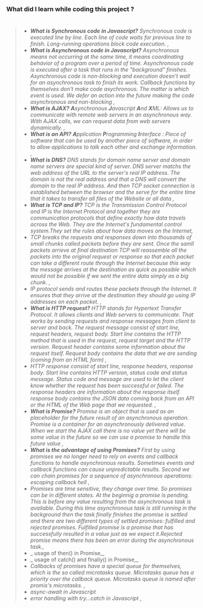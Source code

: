### What did I learn while coding this project ?

> #
>
> - _**What is Synchronous code in Javascript?** Synchronous code is executed line by line. Each line of code waits for previous line to finish. Long-running operations block code execution. ,_
> - _**What is Asynchronous code in Javascript?** Asynchronous means not occurring at the same time, it means coordinating behavior of a program over a period of time. Asynchronous code is executed after a task that runs in the "background" finishes. Asynchronous code is non-blocking and execution doesn't wait for an asynchronous task to finish its work. Callback functions by themselves don't make code asychronous. The matter is which event is used. We defer an action into the future making the code asynchronous and non-blocking ,_
> - _**What is AJAX?** **A**synchronous **J**avascript **A**nd **X**ML: Allows us to communicate with remote web servers in an asynchronous way. With AJAX calls, we can request data from web servers dynamically. ,_
> - _**What is an API?** **A**pplication **P**rogramming **I**nterface : Piece of software that can be used by another piece of software, in order to allow applications to talk each other and exchange information. ,_
> - _**What is DNS?** DNS stands for domain name server and domain name servers are special kind of server. DNS server matchs the web address of the URL to the server's real IP address. The domain is not the real address and that a DNS will convert the domain to the real IP address. And then TCP socket connection is established between the browser and the serve for the entire time that it takes to transfer all files of the Website or all data ,_
> - _**What is TCP and IP?** TCP is the Transmission Control Protocol and IP is the Internet Protocol and together they are communication protocols that define exactly how data travels across the Web. They are the Internet's fundamental control system.They set the rules about how data moves on the Internet,_
> - _TCP breaks the requests and responses down into thousands of small chunks called packets before they are sent. Once the samll packets arrieve at final destination TCP will reassemble all the packets into the original request or response so that each packet can take a different route through the Internet because this way the message arrives at the destination as quick as possible which would not be possible if we sent the entire data simply as a big chunk. ,_
> - _IP protocol sends and routes these packets through the Internet. It ensures that they arrive at the destination they should go using IP addresses on each packet. ,_
> - _**What is HTTP request?** HTTP stands for Hypertext Transfer Protocol. It allows clients and Web servers to communicate. That works by sending requests and response messages from client to server and back. The request message consist of start line, request headers, request body. Start line contains the HTTP method that is used in the request, request target and the HTTP version. Request header contains some information about the request itself. Request body contains the data that we are sending (coming from an HTML form) ,_
> - _HTTP response consist of start line, response headers, response body. Start line contains HTTP version, status code and status message. Status code and message are used to let the client know whether the request has been successful or failed. The response headers are information about the response itself. response body contains the JSON data coming back from an API or the HTML of the Web page that we requested. ,_
> - _**What is Promise?** Promise is an object that is used as an placeholder for the future result of an asynchronous operation. Promise is a container for an asynchronously delivered value. When we start the AJAX call there is no value yet there will be some value in the future so we can use a promise to handle this future value ,_
> - _**What is the advantage of using Promises?** First by using promises we no longer need to rely on events and callback functions to handle asynchronous results. Sometimes events and callback functions can cause unpredictable results. Second we can chain promises for a sequence of asynchronous operations: escaping callback hell ,_
> - _Promises are time sensitive, they change over time. So promises can be in different states. At the beginnig a promise is pending. This is before any value resulting from the asynchronous task is available. During this time asynchronous task is still running in the background then the task finally finishes the promise is settled and there are two different types of settled promises: fulfilled and rejected promises. Fulfilled promise is a promise that has successfully resulted in a value just as we expect it.Rejected promise means there has been an error during the asynchronous task.,_
> - _ usage of then() in Promise,_
> - _ usage of catch() and finally() in Promise,_
> - _Callbacks of promises have a special queue for themselves, which is the so called microtasks queue. Microtasks queue has a priority over the callback queue. Microtasks queue is named after promis's microtasks. ,_
> - _async-await in Javascript_
> - _error handling with try...catch in Javascript ,_
>
> #

